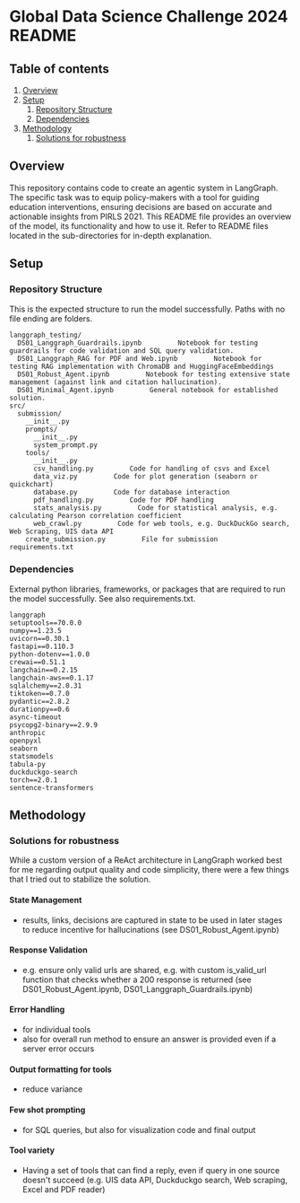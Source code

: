 # Global Data Science Challenge 2024 README

## Table of contents
1. [Overview](#overview)
2. [Setup](#setup)
   1. [Repository Structure](#repository-structure)
   2. [Dependencies](#dependencies)
3. [Methodology](#methodology)
   1. [Solutions for robustness](#solutions-for-robustness)

## Overview
This repository contains code to create an agentic system in LangGraph. The specific task was to equip policy-makers with a tool for guiding education interventions, ensuring decisions are based on accurate and actionable insights from PIRLS 2021. This README file provides an overview of the model, its functionality and how to use it. Refer to README files located in the sub-directories for in-depth explanation.  


## Setup

### Repository Structure
This is the expected structure to run the model successfully. 
Paths with no file ending are folders.

~~~
langgraph_testing/
  DS01_Langgraph_Guardrails.ipynb         Notebook for testing guardrails for code validation and SQL query validation.
  DS01_Langgraph_RAG for PDF and Web.ipynb         Notebook for testing RAG implementation with ChromaDB and HuggingFaceEmbeddings 
  DS01_Robust_Agent.ipynb         Notebook for testing extensive state management (against link and citation hallucination). 
  DS01_Minimal_Agent.ipynb         General notebook for established solution.
src/
  submission/  
    __init__.py    
    prompts/
      __init__.py
      system_prompt.py
    tools/
      __init__.py
      csv_handling.py         Code for handling of csvs and Excel
      data_viz.py         Code for plot generation (seaborn or quickchart)
      database.py         Code for database interaction
      pdf_handling.py         Code for PDF handling         
      stats_analysis.py         Code for statistical analysis, e.g. calculating Pearson correlation coefficient
      web_crawl.py         Code for web tools, e.g. DuckDuckGo search, Web Scraping, UIS data API
    create_submission.py         File for submission
requirements.txt
~~~


### Dependencies
External python libraries, frameworks, or packages that are required to run the model successfully. See also requirements.txt.

````
langgraph
setuptools==70.0.0
numpy==1.23.5
uvicorn==0.30.1
fastapi==0.110.3
python-dotenv==1.0.0
crewai==0.51.1
langchain==0.2.15
langchain-aws==0.1.17
sqlalchemy==2.0.31
tiktoken==0.7.0
pydantic==2.8.2
durationpy==0.6
async-timeout
psycopg2-binary==2.9.9
anthropic
openpyxl
seaborn
statsmodels
tabula-py
duckduckgo-search
torch==2.0.1
sentence-transformers
````


## Methodology

### Solutions for robustness
While a custom version of a ReAct architecture in LangGraph worked best for me regarding output quality and code simplicity, there were a few things that I tried out to stabilize the solution.  

#### State Management  
- results, links, decisions are captured in state to be used in later stages to reduce incentive for hallucinations (see DS01_Robust_Agent.ipynb)

#### Response Validation  
- e.g. ensure only valid urls are shared, e.g. with custom is_valid_url function that checks whether a 200 response is returned (see DS01_Robust_Agent.ipynb, DS01_Langgraph_Guardrails.ipynb)

#### Error Handling  
- for individual tools  
- also for overall run method to ensure an answer is provided even if a server error occurs

#### Output formatting for tools  
- reduce variance

#### Few shot prompting
- for SQL queries, but also for visualization code and final output
#### Tool variety  
- Having a set of tools that can find a reply, even if query in one source doesn't succeed (e.g. UIS data API, Duckduckgo search, Web scraping, Excel and PDF reader)  
